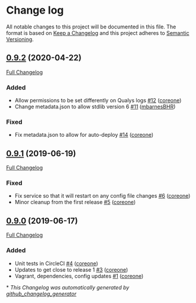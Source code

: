 # Change log

All notable changes to this project will be documented in this file. The format is based on [Keep a Changelog](http://keepachangelog.com/en/1.0.0/) and this project adheres to [Semantic Versioning](http://semver.org).

## [0.9.2](https://github.com/broadinstitute/puppet-qualys_agent/tree/0.9.2) (2020-04-22)

[Full Changelog](https://github.com/broadinstitute/puppet-qualys_agent/compare/0.9.1...0.9.2)

### Added

- Allow permissions to be set differently on Qualys logs [\#12](https://github.com/broadinstitute/puppet-qualys_agent/pull/12) ([coreone](https://github.com/coreone))
- Change metadata.json to allow stdlib version 6 [\#11](https://github.com/broadinstitute/puppet-qualys_agent/pull/11) ([mbarnesBHR](https://github.com/mbarnesBHR))

### Fixed

- Fix metadata.json to allow for auto-deploy [\#14](https://github.com/broadinstitute/puppet-qualys_agent/pull/14) ([coreone](https://github.com/coreone))

## [0.9.1](https://github.com/broadinstitute/puppet-qualys_agent/tree/0.9.1) (2019-06-19)

[Full Changelog](https://github.com/broadinstitute/puppet-qualys_agent/compare/0.9.0...0.9.1)

### Fixed

- Fix service so that it will restart on any config file changes [\#6](https://github.com/broadinstitute/puppet-qualys_agent/pull/6) ([coreone](https://github.com/coreone))
- Minor cleanup from the first release [\#5](https://github.com/broadinstitute/puppet-qualys_agent/pull/5) ([coreone](https://github.com/coreone))

## [0.9.0](https://github.com/broadinstitute/puppet-qualys_agent/tree/0.9.0) (2019-06-17)

[Full Changelog](https://github.com/broadinstitute/puppet-qualys_agent/compare/26e8779acdf2e053a51423da03a2c73a90c23309...0.9.0)

### Added

- Unit tests in CircleCI [\#4](https://github.com/broadinstitute/puppet-qualys_agent/pull/4) ([coreone](https://github.com/coreone))
- Updates to get close to release 1 [\#3](https://github.com/broadinstitute/puppet-qualys_agent/pull/3) ([coreone](https://github.com/coreone))
- Vagrant, dependencies, config updates [\#1](https://github.com/broadinstitute/puppet-qualys_agent/pull/1) ([coreone](https://github.com/coreone))



\* *This Changelog was automatically generated by [github_changelog_generator](https://github.com/skywinder/Github-Changelog-Generator)*
